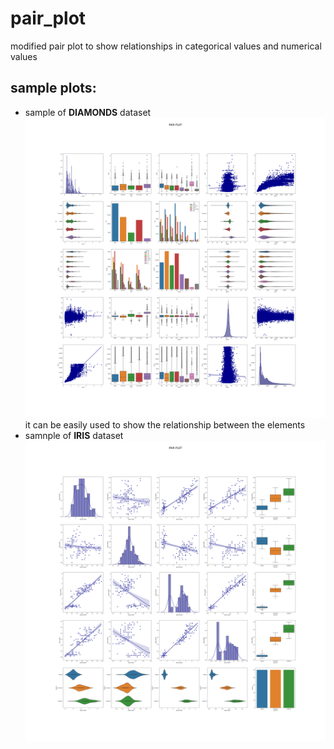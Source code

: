 # pair_plot
 modified pair plot to show relationships in categorical values and numerical values
## sample plots:
* sample of **__DIAMONDS__** dataset
![img.png](data/img.png)
it can be easily used to show the relationship between the elements
* samnple of **__IRIS__** dataset
![img.png](data/iris.png)
